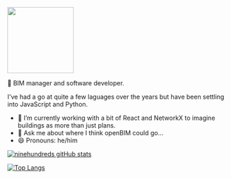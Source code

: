 <a href="URL_REDIRECT" target="blank"><img align="center" src="https://mir-s3-cdn-cf.behance.net/e6471281af8ee8f40abc900ab8bb85ef/29d9774e-6fc6-42c3-9a59-8f42244c7840_rwc_0x429x1920x298x1920.png?h=1862cbfc50818b9fdfd62e1850aa2812" height="150" /></a>

👋 BIM manager and software developer. 

I've had a go at quite a few laguages over the years but have been settling into JavaScript and Python.
 
- 🌱 I’m currently working with a bit of React and NetworkX to imagine buildings as more than just plans.
- 💬 Ask me about where I think openBIM could go...
- 😄 Pronouns: he/him

[![ninehundreds gitHub stats](https://github-readme-stats.vercel.app/api?username=ninehundred&hide=issues,contribs&show_icons=true&theme=react)](https://github.com/ninehundred/ninehundred-github-readme-stats)

[![Top Langs](https://github-readme-stats.vercel.app/api/top-langs/?username=ninehundred&layout=compact&theme=react)](https://github.com/anuraghazra/github-readme-stats)

<!-- TODO!: side by side images https://github.com/anuraghazra/github-readme-stats#top-languages-card -->
<!-- <a href="https://github.com/ninehundred/ninehundred-github-readme-stats">
  <img align="center" src="https://github-readme-stats.vercel.app/api/pin/?username=ninehundred&repo=ninehundred-github-readme-stats" height="120" />
</a>

<a href="https://github.com/ninehundred/ninehundred-top-languages" target="blank">
  <img align="center" src="https://github-readme-stats.vercel.app/api/pin/?username=ninehundred&repo=ninehundred-top-languages" height="120" />
</a> -->


